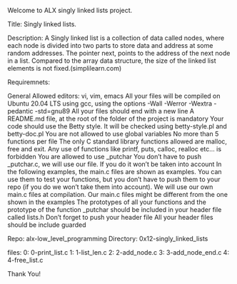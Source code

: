 Welcome to ALX singly linked lists project.

Title: Singly linked lists.

Description: A Singly linked list is a collection of data called nodes, where each node is divided into two parts to store data and address at some random addresses. The pointer next, points to the address of the next node in a list. Compared to the array data structure, the size of the linked list elements is not fixed.(simplilearn.com)

Requiremnets:

General
Allowed editors: vi, vim, emacs
All your files will be compiled on Ubuntu 20.04 LTS using gcc, using the options -Wall -Werror -Wextra -pedantic -std=gnu89
All your files should end with a new line
A README.md file, at the root of the folder of the project is mandatory
Your code should use the Betty style. It will be checked using betty-style.pl and betty-doc.pl
You are not allowed to use global variables
No more than 5 functions per file
The only C standard library functions allowed are malloc, free and exit. Any use of functions like printf, puts, calloc, realloc etc… is forbidden
You are allowed to use _putchar
You don’t have to push _putchar.c, we will use our file. If you do it won’t be taken into account
In the following examples, the main.c files are shown as examples. You can use them to test your functions, but you don’t have to push them to your repo (if you do we won’t take them into account). We will use our own main.c files at compilation. Our main.c files might be different from the one shown in the examples
The prototypes of all your functions and the prototype of the function _putchar should be included in your header file called lists.h
Don’t forget to push your header file
All your header files should be include guarded

Repo:
alx-low_level_programming
Directory: 0x12-singly_linked_lists

files:
0: 0-print_list.c
1: 1-list_len.c
2: 2-add_node.c
3: 3-add_node_end.c
4: 4-free_list.c

Thank You!
